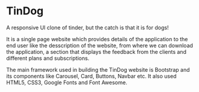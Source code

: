 # TinDog
A responsive UI clone of tinder, but the catch is that it is for dogs!

It is a single page website which provides details of the application to the end user like the desscription of the website, from where we can download the application, a section that displays the feedback from the clients and different plans and subscriptions.

The main framework used in building the TinDog website is Bootstrap and its components like Carousel, Card, Buttons, Navbar etc. It also used HTML5, CSS3, Google Fonts and Font Awesome.
